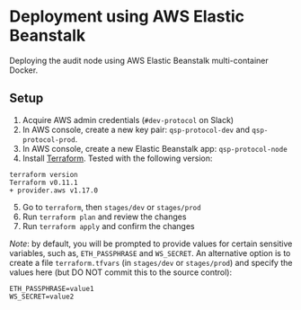 # Deployment using AWS Elastic Beanstalk

Deploying the audit node using AWS Elastic Beanstalk multi-container Docker.

## Setup

1. Acquire AWS admin credentials (`#dev-protocol` on Slack)
2. In AWS console, create a new key pair: `qsp-protocol-dev` and `qsp-protocol-prod`.
3. In AWS console, create a new Elastic Beanstalk app: `qsp-protocol-node` 
4. Install [Terraform](https://www.terraform.io/). Tested with the following version:
  ```
  terraform version
  Terraform v0.11.1
  + provider.aws v1.17.0
  ```
5. Go to `terraform`, then `stages/dev` or `stages/prod`
6. Run `terraform plan` and review the changes
7. Run `terraform apply` and confirm the changes

*Note*: by default, you will be prompted to provide values for certain sensitive variables,
such as, `ETH_PASSPHRASE` and `WS_SECRET`. An alternative option is to create a file `terraform.tfvars`
(in `stages/dev` or `stages/prod`) and specify the values here (but DO NOT commit this to the source control):

```
ETH_PASSPHRASE=value1
WS_SECRET=value2
```
